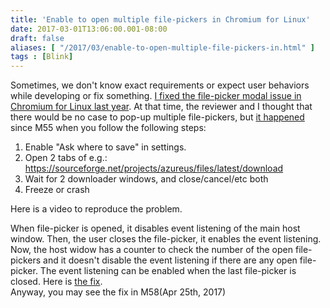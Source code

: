 ```yaml
---
title: 'Enable to open multiple file-pickers in Chromium for Linux'
date: 2017-03-01T13:06:00.001-08:00
draft: false
aliases: [ "/2017/03/enable-to-open-multiple-file-pickers-in.html" ]
tags : [Blink]
---
```


Sometimes, we don't know exact requirements or expect user behaviors while developing or fix something. [I fixed the file-picker modal issue in Chromium for Linux last year](https://codereview.chromium.org/1624793002/). At that time, the reviewer and I thought that there would be no case to pop-up multiple file-pickers, but [it happened](https://bugs.chromium.org/p/chromium/issues/detail?id=678982)  since M55 when you follow the following steps:  
1) Enable "Ask where to save" in settings.  
2) Open 2 tabs of e.g.: https://sourceforge.net/projects/azureus/files/latest/download  
3) Wait for 2 downloader windows, and close/cancel/etc both  
4) Freeze or crash  
  
Here is a video to reproduce the problem.  
  
  
  
When file-picker is opened, it disables event listening of the main host window. Then, the user closes the file-picker, it enables the event listening. Now, the host widow has a counter to check the number of the open file-pickers and it doesn't disable the event listening if there are any open file-picker. The event listening can be enabled when the last file-picker is closed. Here is [the fix](https://codereview.chromium.org/2709283003/).  
Anyway, you may see the fix in M58(Apr 25th, 2017)